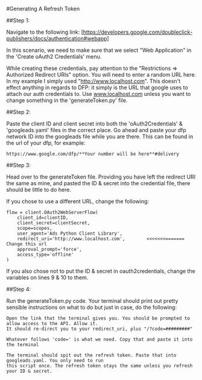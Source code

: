 #Generating A Refresh Token

##Step 1:

Navigate to the following link:
    [https://developers.google.com/doubleclick-publishers/docs/authentication#webapp]

In this scenario, we need to make sure that we select "Web Application" in the 'Create oAuth2 Credentials' menu.

While creating these credentials, pay attention to the "Restrictions => Authorized Redirect URIs" option.
You will need to enter a random URL here. In my example I simply used "http://www.localhost.com".
This doesn't effect anything in regards to DFP: it simply is the URL that google uses to attach
our auth credentials to.
Use www.localhost.com unless you want to change something in the 'generateToken.py' file.

##Step 2:

Paste the client ID and client secret into both the 'oAuth2Credentials' & 'googleads.yaml' files in the correct place.
Go ahead and paste your dfp network ID into the googleads file while you are there. This can be found
in the url of your dfp, for example:

    https://www.google.com/dfp/**Your number will be here**#delivery

##Step 3:

Head over to the generateToken file. Providing you have left the redirect URI the same as mine, and pasted the ID
& secret into the credential file, there should be little to do here.

If you chose to use a different URL, change the following:

    flow = client.OAuth2WebServerFlow(
        client_id=clientID,
        client_secret=clientSecret,
        scope=scopes,
        user_agent='Ads Python Client Library',
        redirect_uri='http://www.localhost.com',        <<<<<<<======= Change this url
        approval_prompt='force',
        access_type='offline'
    )

If you also chose not to put the ID & secret in oauth2credentials, change the variables on lines 9 & 10 to them.

##Step 4:

Run the generateToken.py code.
Your terminal should print out pretty sensible instructions on what to do but just in case, do the following:

    Open the link that the terminal gives you. You should be prompted to allow access to the API. Allow it.
    It should re-direct you to your redirect_uri, plus "/?code=#########"

    Whatever follows 'code=' is what we need. Copy that and paste it into the terminal

    The terminal should spit out the refresh token. Paste that into googleads.yaml. You only need to run
    this script once. The refresh token stays the same unless you refresh your ID & secret.